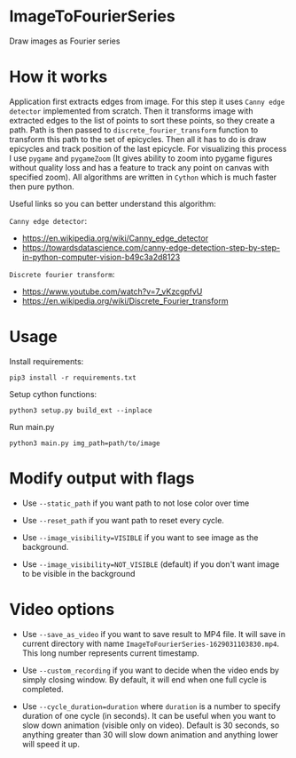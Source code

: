 # ImageToFourierSeries
Draw images as Fourier series

# How it works

Application first extracts edges from image. For this step it uses `Canny edge detector` 
implemented from scratch. Then it transforms image with extracted edges to the list of points to 
sort these points, so they create a path. Path is then passed to `discrete_fourier_transform` function
to transform this path to the set of epicycles. Then all it has to do is draw epicycles and track position
of the last epicycle. For visualizing this process I use `pygame` and `pygameZoom` (It gives ability to zoom into
pygame figures without quality loss and has a feature to track any point on canvas with specified zoom).
All algorithms are written in `Cython` which is much faster then 
pure python.

Useful links so you can better understand this algorithm:

`Canny edge detector`:
 - https://en.wikipedia.org/wiki/Canny_edge_detector
 - https://towardsdatascience.com/canny-edge-detection-step-by-step-in-python-computer-vision-b49c3a2d8123

`Discrete fourier transform`:
 - https://www.youtube.com/watch?v=7_vKzcgpfvU
 - https://en.wikipedia.org/wiki/Discrete_Fourier_transform

# Usage

Install requirements:
```commandline
pip3 install -r requirements.txt
```

Setup cython functions:

```commandline
python3 setup.py build_ext --inplace
```

Run main.py 

```commandline
python3 main.py img_path=path/to/image
```

# Modify output with flags

 - Use `--static_path` if you want path to not lose color over time


 - Use `--reset_path` if you want path to reset every cycle.


 - Use `--image_visibility=VISIBLE` if you want to see image as the background.


 - Use `--image_visibility=NOT_VISIBLE` (default) if you don't want image to be visible in the background

# Video options

 - Use `--save_as_video` if you want to save result to MP4 file. It will save in current directory with name
`ImageToFourierSeries-1629031103830.mp4`. This long number represents current timestamp.


 - Use `--custom_recording` if you want to decide when the video ends by simply closing window. By default, it will end 
when one full cycle is completed.

    
 - Use `--cycle_duration=duration` where `duration` is a number to specify duration of one cycle (in seconds). It 
can be useful when you want to slow down animation (visible only on video). Default is 30 seconds, so anything greater than 30 will slow down animation
and anything lower will speed it up.